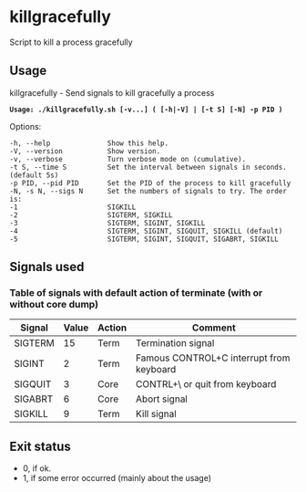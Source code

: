 # killgracefully

Script to kill a process gracefully

## Usage

killgracefully - Send signals to kill gracefully a process
  
**`Usage: ./killgracefully.sh [-v...] ( [-h|-V] | [-t S] [-N] -p PID )`**

  Options:
  
    -h, --help              Show this help.
    -V, --version           Show version.
    -v, --verbose           Turn verbose mode on (cumulative).
    -t S, --time S          Set the interval between signals in seconds. (default 5s)
    -p PID, --pid PID       Set the PID of the process to kill gracefully
    -N, -s N, --sigs N      Set the numbers of signals to try. The order is:
    -1                      SIGKILL
    -2                      SIGTERM, SIGKILL
    -3                      SIGTERM, SIGINT, SIGKILL
    -4                      SIGTERM, SIGINT, SIGQUIT, SIGKILL (default)    
    -5                      SIGTERM, SIGINT, SIGQUIT, SIGABRT, SIGKILL     

## Signals used

### Table of signals with default action of terminate (with or without core dump)

|Signal    | Value  |   Action |  Comment |
|----------|--------|----------|------------------------------------------ |
|SIGTERM   |   15   |    Term  |  Termination signal |
|SIGINT    |    2   |    Term  |  Famous CONTROL+C interrupt from keyboard |
|SIGQUIT   |    3   |    Core  |  CONTRL+\ or quit from keyboard |
|SIGABRT   |    6   |    Core  |  Abort signal |
|SIGKILL   |    9   |    Term  |  Kill signal |
    
## Exit status

- 0, if ok.
- 1, if some error occurred (mainly about the usage)
